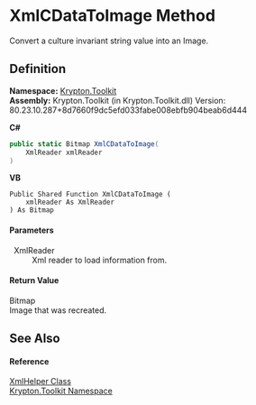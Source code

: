 # XmlCDataToImage Method


Convert a culture invariant string value into an Image.



## Definition
**Namespace:** <a href="79d2eac2-21f4-54ff-7552-b20c33c30600.md">Krypton.Toolkit</a>  
**Assembly:** Krypton.Toolkit (in Krypton.Toolkit.dll) Version: 80.23.10.287+8d7660f9dc5efd033fabe008ebfb904beab6d444

**C#**
``` C#
public static Bitmap XmlCDataToImage(
	XmlReader xmlReader
)
```
**VB**
``` VB
Public Shared Function XmlCDataToImage ( 
	xmlReader As XmlReader
) As Bitmap
```



#### Parameters
<dl><dt>  XmlReader</dt><dd>Xml reader to load information from.</dd></dl>

#### Return Value
Bitmap  
Image that was recreated.

## See Also


#### Reference
<a href="51091e9d-6423-049a-ae4f-e48900b46077.md">XmlHelper Class</a>  
<a href="79d2eac2-21f4-54ff-7552-b20c33c30600.md">Krypton.Toolkit Namespace</a>  
